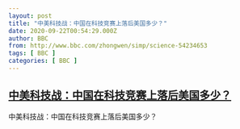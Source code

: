 ```yaml
---
layout: post
title: "中美科技战：中国在科技竞赛上落后美国多少？"
date: 2020-09-22T00:54:29.000Z
author: BBC
from: http://www.bbc.com/zhongwen/simp/science-54234653
tags: [ BBC ]
categories: [ BBC ]
---
```

<!--1600736069000-->
[中美科技战：中国在科技竞赛上落后美国多少？](http://www.bbc.com/zhongwen/simp/science-54234653)
------

<div>
中美科技战：中国在科技竞赛上落后美国多少？
</div>
